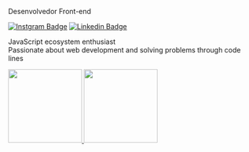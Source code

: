 Desenvolvedor Front-end 



[![Instgram Badge](https://img.shields.io/badge/-Instagram-grey?style=flat-square&labelColor=grey&logo=instagram&logoColor=white&link=https://instagram.com/dieegosf)](https://instagram.com/_.guusta) 
[![Linkedin Badge](https://img.shields.io/badge/-Linkedin-grey?style=flat-square&logo=Linkedin&logoColor=white&link=https://www.linkedin.com/in/gusttaalves/)](https://www.linkedin.com/in/gusttaalves/) 
<!-- [![Gmail Badge](https://img.shields.io/badge/-Outlook?style=flat-square&logo=Gmail&logoColor=white&link=mailtogustavo_alves777@outlook.com)](mailto:gustavo_alves777@outlook.com) -->

JavaScript ecosystem enthusiast<br>
Passionate about web development and solving problems through code lines

<a href="https://github.com/gustta03">
<img height="150em" src="https://github-readme-stats.vercel.app/api?username=gustta03&show_icons=true&theme=dracula&include_all_commits=true&count_private=true"/>
<img height="150em" src="https://github-readme-stats.vercel.app/api/top-langs/?username=gustta03&layout=compact&langs_count=7&theme=dracula"/>
